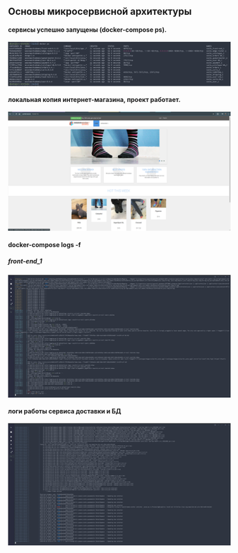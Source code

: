 ## Основы микросервисной архитектуры

#### сервисы успешно запущены (docker-compose ps).

![docker-compose](dockercompose.png)



#### локальная копия интернет-магазина, проект работает.

![ui](socksui.png)



#### docker-compose logs -f
##### front-end_1

![logs](logs.png)



#### логи работы сервиса доставки и БД

![DBlogs](dblogs.png)




